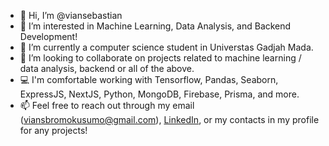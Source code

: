 - 👋 Hi, I’m @viansebastian
- 👀 I’m interested in Machine Learning, Data Analysis, and Backend Development!
- 🌱 I’m currently a computer science student in Universtas Gadjah Mada.
- 💞️ I’m looking to collaborate on projects related to machine learning / data analysis, backend or all of the above.
- 💻 I'm comfortable working with Tensorflow, Pandas, Seaborn, ExpressJS, NextJS, Python, MongoDB, Firebase, Prisma, and more.
- 📫 Feel free to reach out through my email (viansbromokusumo@gmail.com), [LinkedIn](https://www.linkedin.com/in/viansebastianbromokusumo), or my contacts in my profile for any projects!

<!---
viansebastian/viansebastian is a ✨ special ✨ repository because its `README.md` (this file) appears on your GitHub profile.
You can click the Preview link to take a look at your changes.
--->
